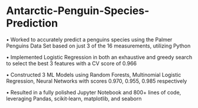 # Antarctic-Penguin-Species-Prediction
• Worked to accurately predict a penguins species using the Palmer Penguins Data Set based on just 3 of the 16 measurements, utilizing Python

• Implemented Logistic Regression in both an exhaustive and greedy search to select the best 3 features with a CV score of 0.966

• Constructed 3 ML Models using Random Forests, Multinomial Logistic Regression, Neural Networks with scores 0.970, 0.955, 0.985 respectively

• Resulted in a fully polished Jupyter Notebook and 800+ lines of code, leveraging Pandas, scikit‑learn, matplotlib, and seaborn
